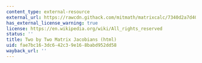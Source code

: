 ```yaml
---
content_type: external-resource
external_url: https://rawcdn.githack.com/mitmath/matrixcalc/7340d2a7d40e6548a5ca0945ecae96cbac659929/2x2Jacobians.jl.html
has_external_license_warning: true
license: https://en.wikipedia.org/wiki/All_rights_reserved
status: ''
title: Two by Two Matrix Jacobians (html)
uid: fae7bc16-3dc6-42c3-9e16-8babd952dd58
wayback_url: ''
---
```

